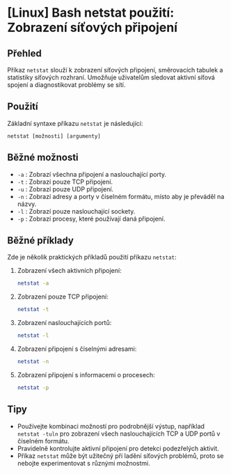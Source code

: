 # [Linux] Bash netstat použití: Zobrazení síťových připojení

## Přehled
Příkaz `netstat` slouží k zobrazení síťových připojení, směrovacích tabulek a statistiky síťových rozhraní. Umožňuje uživatelům sledovat aktivní síťová spojení a diagnostikovat problémy se sítí.

## Použití
Základní syntaxe příkazu `netstat` je následující:

```
netstat [možnosti] [argumenty]
```

## Běžné možnosti
- `-a` : Zobrazí všechna připojení a naslouchající porty.
- `-t` : Zobrazí pouze TCP připojení.
- `-u` : Zobrazí pouze UDP připojení.
- `-n` : Zobrazí adresy a porty v číselném formátu, místo aby je převáděl na názvy.
- `-l` : Zobrazí pouze naslouchající sockety.
- `-p` : Zobrazí procesy, které používají daná připojení.

## Běžné příklady
Zde je několik praktických příkladů použití příkazu `netstat`:

1. Zobrazení všech aktivních připojení:
   ```bash
   netstat -a
   ```

2. Zobrazení pouze TCP připojení:
   ```bash
   netstat -t
   ```

3. Zobrazení naslouchajících portů:
   ```bash
   netstat -l
   ```

4. Zobrazení připojení s číselnými adresami:
   ```bash
   netstat -n
   ```

5. Zobrazení připojení s informacemi o procesech:
   ```bash
   netstat -p
   ```

## Tipy
- Používejte kombinaci možností pro podrobnější výstup, například `netstat -tuln` pro zobrazení všech naslouchajících TCP a UDP portů v číselném formátu.
- Pravidelně kontrolujte aktivní připojení pro detekci podezřelých aktivit.
- Příkaz `netstat` může být užitečný při ladění síťových problémů, proto se nebojte experimentovat s různými možnostmi.